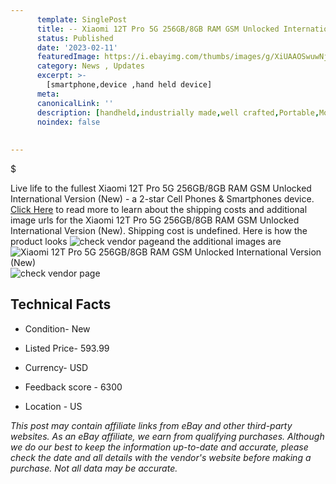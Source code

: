 ```yaml
---
      template: SinglePost
      title: -- Xiaomi 12T Pro 5G 256GB/8GB RAM GSM Unlocked International Version (New)
      status: Published
      date: '2023-02-11'
      featuredImage: https://i.ebayimg.com/thumbs/images/g/XiUAAOSwuwNjRGI4/s-l225.jpg
      category: News , Updates
      excerpt: >-
        [smartphone,device ,hand held device]
      meta:
      canonicalLink: ''
      description: [handheld,industrially made,well crafted,Portable,Mobile,Compact,Convenient,Lightweight,Maneuverable,Man-portable,Miniature,Carriable,Hand-held,Light,Holdable,Transportable,Mobile device,Pocket-sized,On-the-go,Wireless,Cordless,Compact size,Convenient size, smartphone,device ,hand held device]
      noindex: false
      
        
---
```

$

Live life to the fullest Xiaomi 12T Pro 5G 256GB/8GB RAM GSM Unlocked International Version (New) - a 2-star Cell Phones & Smartphones device. [Click Here](https://www.ebay.com/itm/325377182837?hash=item4bc1fdcc75%3Ag%3AXiUAAOSwuwNjRGI4&mkevt=1&mkcid=1&mkrid=711-53200-19255-0&campid=%253CePNCampaignId%253E&customid=%253CreferenceId%253E&toolid=10049) to read more to learn about the shipping costs and additional image urls for the Xiaomi 12T Pro 5G 256GB/8GB RAM GSM Unlocked International Version (New). Shipping cost is undefined. Here is how the product looks ![check vendor page](https://i.ebayimg.com/thumbs/images/g/XiUAAOSwuwNjRGI4/s-l225.jpg)and the additional images are![Xiaomi 12T Pro 5G 256GB/8GB RAM GSM Unlocked International Version (New)](https://i.ebayimg.com/images/g/XiUAAOSwuwNjRGI4/s-l960.jpg)![check vendor page](https://origin-galleryplus.ebayimg.com/ws/web/325377182837_2_0_1/225x225.jpg,https://origin-galleryplus.ebayimg.com/ws/web/325377182837_3_0_1/225x225.jpg,https://origin-galleryplus.ebayimg.com/ws/web/325377182837_4_0_1/225x225.jpg)



 ## Technical Facts 



     
      

 - Condition- New 


      

 - Listed Price- 593.99 


      

 - Currency- USD 


      

 - Feedback score - 6300 


      

 - Location - US 


      
      

 *_This post may contain affiliate links from eBay and other third-party websites. As an eBay affiliate, we earn from qualifying purchases. Although we do our best to keep the information up-to-date and accurate, please check the date and all details with the vendor's website before making a purchase. Not all data may be accurate._*






